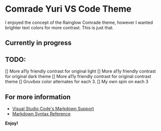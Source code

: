 # Comrade Yuri VS Code Theme

I enjoyed the concept of the Rainglow Comrade theme, however I wanted brighter text colors for more contrast. This is just that.

## Currently in progress

## TODO:

[] More a11y friendly contrast for original light
[] More a11y friendly contrast for original dark theme
[] More a11y friendly contrast for original contrast theme
[] Gruvbox color alternates for each 3.
[] My own spin on each 3

## For more information

- [Visual Studio Code's Markdown Support](http://code.visualstudio.com/docs/languages/markdown)
- [Markdown Syntax Reference](https://help.github.com/articles/markdown-basics/)

**Enjoy!**
